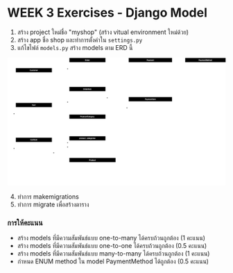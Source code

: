 # WEEK 3 Exercises - Django Model

1. สร้าง project ใหม่ชื่อ "myshop" (สร้าง vitual environment ใหม่ด้วย)
2. สร้าง app ชื่อ shop และทำการตั้งค่าใน `settings.py`
3. แก้ไขไฟล์ `models.py` สร้าง models ตาม ERD นี้

![ERD-E-COMMERCE](/images/WEEK3-ERD(e-commerce).png)

4. ทำการ makemigrations
5. ทำการ migrate เพื่อสร้างตาราง

### การให้คะแนน

- สร้าง models ที่มีความสัมพันธ์แบบ one-to-many ได้ครบถ้วนถูกต้อง (1 คะแนน)
- สร้าง models ที่มีความสัมพันธ์แบบ one-to-one ได้ครบถ้วนถูกต้อง (0.5 คะแนน)
- สร้าง models ที่มีความสัมพันธ์แบบ many-to-many ได้ครบถ้วนถูกต้อง (1 คะแนน)
- กำหนด ENUM method ใน model PaymentMethod ได้ถูกต้อง (0.5 คะแนน)